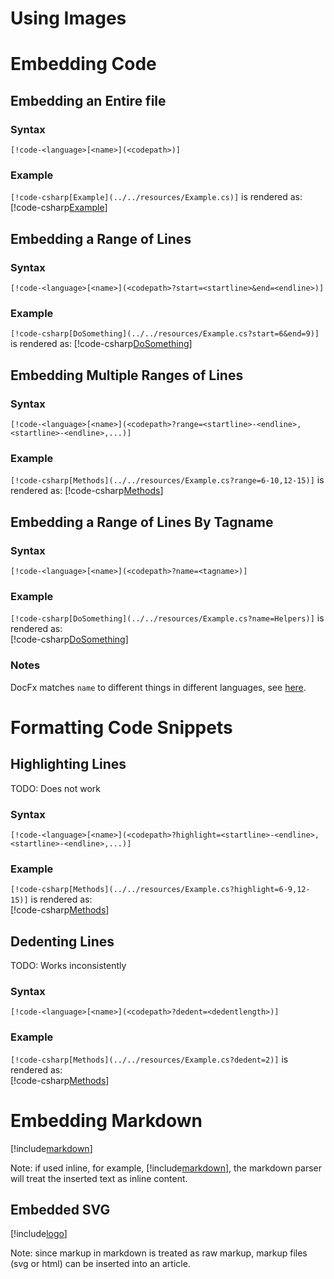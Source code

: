 ﻿---
jtcd_pageDescription: This is an example of an article with formatting.
jtcd_pageTitle: Using External Resources
jtcd_date: 11/02/2014
jtcd_fontLinks:
  - link: https://fonts.googleapis.com/css?family=Open+Sans:400,400i,600,600i|Droid+Sans+Mono
---

# Using Images

# Embedding Code
## Embedding an Entire file
### Syntax
`[!code-<language>[<name>](<codepath>)]`  
### Example
`[!code-csharp[Example](../../resources/Example.cs)]` is rendered as:
[!code-csharp[Example](../../resources/Example.cs)]

## Embedding a Range of Lines
### Syntax
`[!code-<language>[<name>](<codepath>?start=<startline>&end=<endline>)]`  
### Example
`[!code-csharp[DoSomething](../../resources/Example.cs?start=6&end=9)]` is rendered as:
[!code-csharp[DoSomething](../../resources/Example.cs?start=6&end=9)]

## Embedding Multiple Ranges of Lines
### Syntax
`[!code-<language>[<name>](<codepath>?range=<startline>-<endline>,<startline>-<endline>,...)]`  
### Example
`[!code-csharp[Methods](../../resources/Example.cs?range=6-10,12-15)]` is rendered as:
[!code-csharp[Methods](../../resources/Example.cs?range=6-10,12-15)]

## Embedding a Range of Lines By Tagname
### Syntax
`[!code-<language>[<name>](<codepath>?name=<tagname>)]`  
### Example
`[!code-csharp[DoSomething](../../resources/Example.cs?name=Helpers)]` is rendered as:  
[!code-csharp[DoSomething](../../resources/Example.cs?name=Helpers)]
### Notes
DocFx matches `name` to different things in different languages, see [here](https://dotnet.github.io/docfx/spec/docfx_flavored_markdown.html?tabs=tabid-1%2Ctabid-a#tag-name-representation-in-code-snippet-source-file).

# Formatting Code Snippets
## Highlighting Lines
TODO: Does not work
### Syntax
`[!code-<language>[<name>](<codepath>?highlight=<startline>-<endline>,<startline>-<endline>,...)]`  
### Example
`[!code-csharp[Methods](../../resources/Example.cs?highlight=6-9,12-15)]` is rendered as:  
[!code-csharp[Methods](../../resources/Example.cs?highlight=6-9,12-15)]

## Dedenting Lines
TODO: Works inconsistently
### Syntax
`[!code-<language>[<name>](<codepath>?dedent=<dedentlength>)]`  
### Example
`[!code-csharp[Methods](../../resources/Example.cs?dedent=2)]` is rendered as:  
[!code-csharp[Methods](../../resources/Example.cs?dedent=2)]

# Embedding Markdown
[!include[markdown](./fileToEmbed.md)]  

Note: if used inline, for example, [!include[markdown](./fileToEmbed.md)], the markdown parser will treat the inserted text as inline content.

## Embedded SVG
[!include[logo](../../resources/logo.svg)]

Note: since markup in markdown is treated as raw markup, markup files (svg or html) can be inserted into an article.